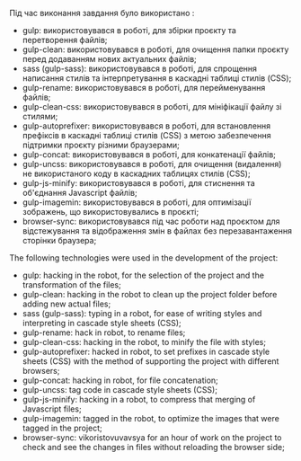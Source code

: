 Під час виконання завдання було використано :

- gulp: використовувався в роботі, для збірки проєкту та перетворення файлів;
- gulp-clean: використовувався в роботі, для очищення папки проєкту перед додаванням нових актуальних файлів;
- sass (gulp-sass): використовувався в роботі, для спрощення написання стилів та інтерпретування в каскадні
  таблиці стилів (CSS);
- gulp-rename: використовувався в роботі, для перейменування файлів;
- gulp-clean-css: використовувався в роботі, для мініфікації файлу зі стилями;
- gulp-autoprefixer: використовувався в роботі, для встановлення префіксів в каскадні
  таблиці стилів (CSS) з метою забезпечення підтримки проєкту різними браузерами;
- gulp-concat: використовувався в роботі, для конкатенації файлів;
- gulp-uncss: використовувався в роботі, для очищення (видалення) не використаного коду в каскадних
  таблицях стилів (CSS);
- gulp-js-minify: використовувався в роботі, для стиснення та об'єднання Javascript файлів;
- gulp-imagemin: використовувався в роботі, для оптимізації зображень, що використовувались в проєкті;
- browser-sync: використовувався під час роботи над проєктом для відстежування та відображення змін
  в файлах без перезавантаження сторінки браузера;

The following technologies were used in the development of the project:

- gulp: hacking in the robot, for the selection of the project and the transformation of the files;
- gulp-clean: hacking in the robot to clean up the project folder before adding new actual files;
- sass (gulp-sass): typing in a robot, for ease of writing styles and interpreting in cascade
  style sheets (CSS);
- gulp-rename: hack in robot, to rename files;
- gulp-clean-css: hacking in the robot, to minify the file with styles;
- gulp-autoprefixer: hacked in robot, to set prefixes in cascade
  style sheets (CSS) with the method of supporting the project with different browsers;
- gulp-concat: hacking in robot, for file concatenation;
- gulp-uncss: tag code in cascade
  style sheets (CSS);
- gulp-js-minify: hacking in a robot, to compress that merging of Javascript files;
- gulp-imagemin: tagged in the robot, to optimize the images that were tagged in the project;
- browser-sync: vikoristovuvavsya for an hour of work on the project to check and see the changes
  in files without reloading the browser side;
